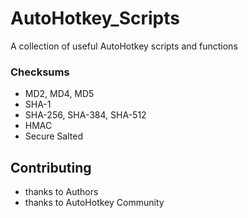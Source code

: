 # AutoHotkey_Scripts
A collection of useful AutoHotkey scripts and functions


### Checksums
* MD2, MD4, MD5
* SHA-1
* SHA-256, SHA-384, SHA-512
* HMAC
* Secure Salted


## Contributing
* thanks to Authors
* thanks to AutoHotkey Community